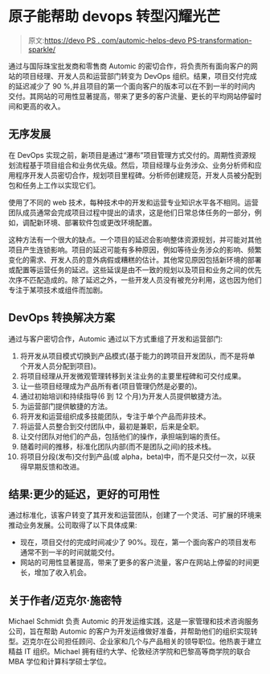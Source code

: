 # 原子能帮助 devops 转型闪耀光芒

> 原文:[https://devo PS . com/automic-helps-devo PS-transformation-sparkle/](https://devops.com/automic-helps-devops-transformation-sparkle/)

通过与国际珠宝批发商和零售商 Automic 的密切合作，将负责所有面向客户的网站的项目经理、开发人员和运营部门转变为 DevOps 组织。结果，项目交付完成的延迟减少了 90 %,并且项目的第一个面向客户的版本可以在不到一半的时间内交付。其网站的可用性显著提高，带来了更多的客户流量、更长的平均网站停留时间和更高的收入。

## 无序发展

在 DevOps 实现之前，新项目是通过“瀑布”项目管理方式交付的。周期性资源规划流程基于项目组合和业务优先级。然后，项目经理与业务涉众、业务分析师和应用程序开发人员密切合作，规划项目里程碑。分析师创建规范，开发人员被分配到包和任务上工作以实现它们。

使用了不同的 web 技术，每种技术中的开发和运营专业知识水平各不相同。运营团队成员通常会完成项目过程中提出的请求，这是他们日常总体任务的一部分，例如，调配新环境、部署软件包或更改环境配置。

这种方法有一个很大的缺点。一个项目的延迟会影响整体资源规划，并可能对其他项目产生连锁影响。项目的延迟可能有多种原因，例如等待业务涉众的影响、频繁变化的需求、开发人员的意外病假或糟糕的估计。其他常见原因包括新环境的部署或配置等运营任务的延迟。这些延误是由不一致的规划以及项目和业务之间的优先次序不匹配造成的。除了延迟之外，一些开发人员没有被充分利用，这也因为他们专注于某项技术或组件而加剧。

## DevOps 转换解决方案

通过与客户密切合作，Automic 通过以下方式重组了开发和运营部门:

1.  将开发从项目模式切换到产品模式(基于能力的跨项目开发团队，而不是将单个开发人员分配到项目)。
2.  将项目经理从开发微观管理转移到关注业务的主要里程碑和可交付成果。
3.  让一些项目经理成为产品所有者(项目管理仍然是必要的)。
4.  通过初始培训和持续指导(6 到 12 个月)为开发人员提供敏捷方法。
5.  为运营部门提供敏捷的方法。
6.  将开发和运营组织成多技能团队，专注于单个产品而非技术。
7.  将运营人员整合到交付团队中，最初是兼职，后来是全职。
8.  让交付团队对他们的产品，包括他们的操作，承担端到端的责任。
9.  随着时间的推移，标准化团队内部(而不是团队之间)的技术栈。
10.  将项目分段(发布)交付到产品(或 alpha，beta)中，而不是只交付一次，以获得早期反馈和改进。

## 结果:更少的延迟，更好的可用性

通过标准化，该客户转变了其开发和运营团队，创建了一个灵活、可扩展的环境来推动业务发展。公司取得了以下具体成果:

*   现在，项目交付的完成时间减少了 90%。现在，第一个面向客户的项目发布通常不到一半的时间就能交付。
*   网站的可用性显著提高，带来了更多的客户流量，客户在网站上停留的时间更长，增加了收入机会。

## 关于作者/迈克尔·施密特

Michael Schmidt 负责 Automic 的开发运维实践，这是一家管理和技术咨询服务公司，旨在帮助 Automic 的客户为开发运维做好准备，并帮助他们的组织实现转型。迈克尔在公司担任顾问、企业家和几个与产品相关的领导职位。他热衷于建立精益 IT 组织。Michael 拥有纽约大学、伦敦经济学院和巴黎高等商学院的联合 MBA 学位和计算科学硕士学位。